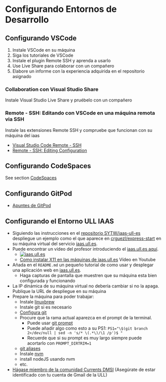 # Configurando Entornos de Desarrollo


## Configurando VSCode

1. Instale VSCode en su máquina
3. Siga los tutoriales de VSCode
4. Instale el plugin Remote SSH  y aprenda a usarlo
5. Use Live Share para colaborar con un compañero
6. Elabore un informe con la experiencia adquirida en el repositorio asignado


###  Collaboration con Visual Studio Share

Instale Visual Studio Live Share y pruébelo con un compañero

### Remote - SSH: Editando con VSCode en una máquina remota via SSH 

Instale las extensiones Remote SSH y compruebe que funcionan con su máquina del iaas

* [Visual Studio Code Remote - SSH](https://marketplace.visualstudio.com/items?itemName=ms-vscode-remote.remote-ssh)
* [Remote - SSH: Editing Configuration](https://marketplace.visualstudio.com/items?itemName=ms-vscode-remote.remote-ssh-edit)

## Configurando CodeSpaces

See section [CodeSpaces](../../codespaces)

## Configurando GitPod

* [Apuntes de GitPod](../../gitpod)

## Configurando el Entorno ULL IAAS

* Siguiendo las instrucciones en el  [repositorio SYTW/iaas-ull-es](https://github.com/SYTW/iaas-ull-es) despliegue un ejemplo como el que aparece en [crguezl/express-start](https://github.com/crguezl/express-start) en su máquina virtual del servicio [iaas.ull.es](iaas.ull.es).
* Puede encontrar un vídeo del profesor introduciendo el [iaas.ull.es aquí](https://youtu.be/qKHgbV0lYbA).
    - [![iaas.ull.es](http://i3.ytimg.com/vi/qKHgbV0lYbA/hqdefault.jpg)](https://youtu.be/qKHgbV0lYbA)
    - [Como instalar X11 en las máquinas de iaas.ull.es](https://youtu.be/m2y0gq35Ujc) Vídeo en Youtube
* Añada en el `README.md` un pequeño tutorial de como usar y desplegar una aplicación web en [iaas.ull.es](iaas.ull.es).
  - Haga capturas de pantalla que muestren que su máquina esta bien configurada y funcionando
* La IP dinámica de su máquina virtual no debería cambiar si no la apaga. Publique la URL de despliegue en su máquina
* Prepare la máquina para poder trabajar:
  - Instale [linuxbrew](http://linuxbrew.sh/)
  - Instale git si es necesario
  - [Configura git](https://git-scm.com/book/es/v1/Empezando-Configurando-Git-por-primera-vez)
  - Procure que la rama actual aparezca en el prompt de la terminal. 
     - Puede usar [git prompt](https://github.com/git/git/blob/master/contrib/completion/git-prompt.sh)
     - Puede añadir algo como esto a su PS1: `PS1="\$(git branch 2>/dev/null | sed -n 's/* \(.*\)/\1 /p')$ "`
     - Recuerde que si su prompt es muy largo siempre puede acortarlo con `PROMPT_DIRTRIM=1`
  - [git aliases](https://git-scm.com/book/tr/v2/Git-Basics-Git-Aliases)
  - Instale [nvm](https://github.com/creationix/nvm)
  - install nodeJS usando nvm
  - etc. 
* [Hágase miembro de la comunidad Currents DMSI](https://currents.google.com/u/1/communities/114199442894867980706) (Asegúrate de estar identificado con tu cuenta de Gmail de la ULL)

